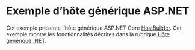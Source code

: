 # <a name="aspnet-generic-host-sample"></a>Exemple d’hôte générique ASP.NET

Cet exemple présente l’hôte générique ASP.NET Core [HostBuilder](https://docs.microsoft.com/dotnet/api/microsoft.extensions.hosting.ihostedservice). Cet exemple montre les fonctionnalités décrites dans la rubrique [Hôte générique .NET](https://docs.microsoft.com/aspnet/core/fundamentals/host/generic-host).
